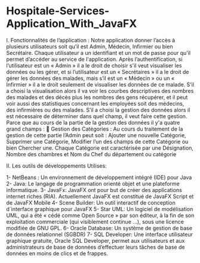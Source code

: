 # Hospitale-Services-Application_With_JavaFX

I. Fonctionnalités de l’application :
Notre application donner l’accès à plusieurs utilisateurs soit qu’il est Admin, Médecin,
Infirmier ou bien Secrétaire. Chaque utilisateur a un identifiant et un mot de passe pour qu'il
permet d’accéder au service de l'application.
Après l’authentification, si l’utilisateur est un « Admin » il a le droit de choisir s'il veut
visualiser les données ou les gérer, et si l’utilisateur est un « Secrétaires » il a le droit de gérer
les données des malades, mais s’il est un « Médecin » ou un « Infirmier » il a le droit seulement
de visualiser les données de ce malade.
S’il a choisi la visualisation alors il va voir les courbes descriptives des nombres des
malades et des décès plus les nombres des gens récupérer, et il peut voir aussi des statistiques
concernant les employées soit des médecins, des infirmières ou des malades.
S’il a choisi la gestion des données alors il est nécessaire de déterminer dans quel champ,
il veut faire cette gestion. Parce que au cours de la partie de la gestion des données il y'a quatre
grand champs :
 Gestion des Catégories : Au cours du traitement de la gestion de cette partie l’Admin
peut soit : Ajouter une nouvelle Catégorie, Supprimer une Catégorie, Modifier l’un des
champs de cette Catégorie ou bien Chercher une.
Chaque Catégorie est caractérisée par une Désignation, Nombre des chambres et
Nom du Chef du département ou catégorie

II. Les outils de développements Utilises:

1- NetBeans : Un environnement de développement intégré (IDE) pour Java
2- Java: Le langage de programmation orienté objet et une plateforme informatique.
3- JavaFx: JavaFX ont pour but de créer des applications internet riches (RIA). Actuellement JavaFX est constitué de JavaFX Script et de JavaFX Mobile
4- Scene Builder: Un outil interactif de conception d`interface graphique pour JavaFX
5- Star UML: Un logiciel de modélisation UML, qui a été « cédé comme Open Source » par son éditeur, à la fin de son exploitation commerciale
(qui visiblement continue ...), sous une licence modifiée de GNU GPL.
6- Oracle Database: Un système de gestion de base de données relationnel (SGBDR)
7- SQL Developer: Une interface utilisateur graphique gratuite, Oracle SQL Developer, permet aux utilisateurs et aux administrateurs de base de données d’effectuer leurs tâches de base de données en moins de clics et de frappes.


